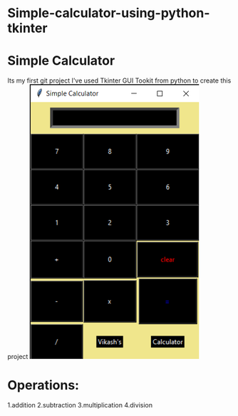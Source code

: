 # Simple-calculator-using-python-tkinter
# Simple Calculator
Its my first git project I've used Tkinter GUI Tookit from python to create this project
![](images/Screenshot.png)
# Operations:
1.addition 2.subtraction 3.multiplication 4.division


